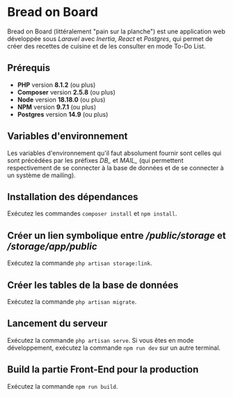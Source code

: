 # Bread on Board

Bread on Board (littéralement "pain sur la planche") est une application web développée sous *Laravel* avec *Inertia*, *React* et *Postgres*, qui permet de créer des recettes de cuisine et de les consulter en mode To-Do List.

## Prérequis

* **PHP** version **8.1.2** (ou plus)
* **Composer** version **2.5.8** (ou plus)
* **Node** version **18.18.0** (ou plus)
* **NPM** version **9.7.1** (ou plus)
* **Postgres** version **14.9** (ou plus)

## Variables d'environnement

Les variables d'environnement qu'il faut absolument fournir sont celles qui sont précédées par les préfixes *DB_* et *MAIL_* (qui permettent respectivement de se connecter à la base de données et de se connecter à un système de mailing).

## Installation des dépendances

Exécutez les commandes `composer install` et `npm install`.

## Créer un lien symbolique entre */public/storage* et */storage/app/public*

Exécutez la commande `php artisan storage:link`.

## Créer les tables de la base de données

Exécutez la commande `php artisan migrate`.

## Lancement du serveur

Exécutez la commande `php artisan serve`.
Si vous êtes en mode développement, exécutez la commande `npm run dev` sur un autre terminal.

## Build la partie Front-End pour la production

Exécutez la commande `npm run build`.